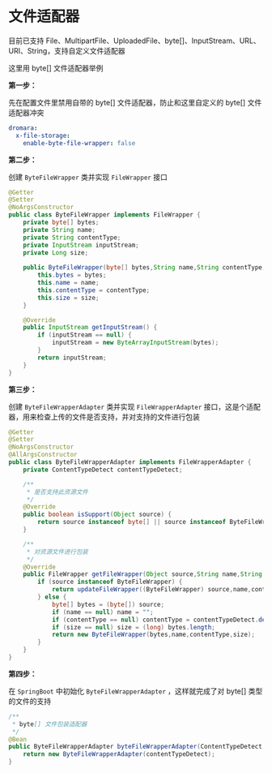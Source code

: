 # 文件适配器

目前已支持 File、MultipartFile、UploadedFile、byte[]、InputStream、URL、URI、String，支持自定义文件适配器

这里用 byte[] 文件适配器举例

**第一步：**

先在配置文件里禁用自带的 byte[] 文件适配器，防止和这里自定义的 byte[] 文件适配器冲突

```yaml
dromara:
  x-file-storage:
    enable-byte-file-wrapper: false
```


**第二步：**

创建 `ByteFileWrapper` 类并实现 `FileWrapper` 接口

```java
@Getter
@Setter
@NoArgsConstructor
public class ByteFileWrapper implements FileWrapper {
    private byte[] bytes;
    private String name;
    private String contentType;
    private InputStream inputStream;
    private Long size;
    
    public ByteFileWrapper(byte[] bytes,String name,String contentType,Long size) {
        this.bytes = bytes;
        this.name = name;
        this.contentType = contentType;
        this.size = size;
    }

    @Override
    public InputStream getInputStream() {
        if (inputStream == null) {
            inputStream = new ByteArrayInputStream(bytes);
        }
        return inputStream;
    }
}
```

**第三步：**

创建 `ByteFileWrapperAdapter` 类并实现 `FileWrapperAdapter` 接口，这是个适配器，用来检查上传的文件是否支持，并对支持的文件进行包装

```java
@Getter
@Setter
@NoArgsConstructor
@AllArgsConstructor
public class ByteFileWrapperAdapter implements FileWrapperAdapter {
    private ContentTypeDetect contentTypeDetect;

    /**
     * 是否支持此资源文件
     */
    @Override
    public boolean isSupport(Object source) {
        return source instanceof byte[] || source instanceof ByteFileWrapper;
    }

    /**
     * 对资源文件进行包装
     */
    @Override
    public FileWrapper getFileWrapper(Object source,String name,String contentType,Long size) {
        if (source instanceof ByteFileWrapper) {
            return updateFileWrapper((ByteFileWrapper) source,name,contentType,size);
        } else {
            byte[] bytes = (byte[]) source;
            if (name == null) name = "";
            if (contentType == null) contentType = contentTypeDetect.detect(bytes,name);
            if (size == null) size = (long) bytes.length;
            return new ByteFileWrapper(bytes,name,contentType,size);
        }
    }
}
```

**第四步：**

在 `SpringBoot` 中初始化 `ByteFileWrapperAdapter` ，这样就完成了对 byte[] 类型的文件的支持

```java
/**
 * byte[] 文件包装适配器
 */
@Bean
public ByteFileWrapperAdapter byteFileWrapperAdapter(ContentTypeDetect contentTypeDetect) {
    return new ByteFileWrapperAdapter(contentTypeDetect);
}
```
